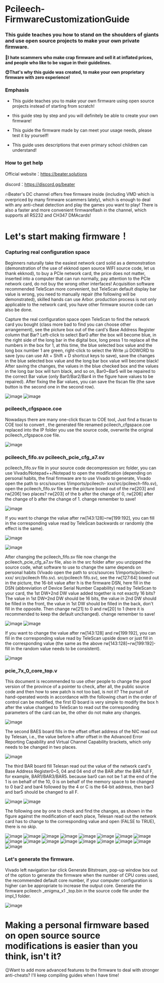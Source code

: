 # Pcileech-FirmwareCustomizationGuide
### This guide teaches you how to stand on the shoulders of giants and use open source projects to make your own private firmware.

**🤬I hate scammers who make crap firmware and sell it at inflated prices, and people who like to be vague in their guidelines.**

**😊That's why this guide was created, to make your own proprietary firmware with zero experience!**

### Emphasis
* This guide teaches you to make your own firmware using open source projects instead of starting from scratch!

* this guide step by step and you will definitely be able to create your own firmware!

* This guide the firmware made by  can meet your usage needs, please test it by yourself!

* This guide uses descriptions that even primary school children can understand!

### How to get help

Official website：https://beater.solutions

discord：https://discord.gg/beater

🔥Beater's DC channel offers free firmware inside (including VMD which is overpriced by many firmware scammers lately), which is enough to deal with any anti-cheat detection and play the games you want to play! There is also a faster and more convenient firmwareflash in the channel, which supports all RS232 and CH347 DMAcards!

# Let's start making firmware！

### Capturing real configuration space

Beginners naturally take the easiest network card solid as a demonstration (demonstration of the use of ekknod open source WIFI source code, let us thank ekknod), to buy a PCIe network card, the price does not matter, inserted into a computer that can run normally, pay attention to the PCIe network card, do not buy the wrong other interfaces! Acquisition software recommended TeleScan more convenient, but TeleScan default display bar value is wrong, you need to manually repair (the following will be demonstrated), skilled hands can use Arbor. production process is not only applicable to the network card, you have other firmware source code can also be done.

Capture the real configuration space open TeleScan to find the network card you bought (class more bad to find you can choose other arrangement), see the picture box out of the card's Base Address Register column that Bar? Left-click to select Bar0 after the box will become blue, in the right side of the long bar in the digital box, long press 1 to replace all the numbers in the box for 1, at this time, the blue selected box value and the long box number 1 are green, right-click to select the Write ¡ú DOWORD to save (you can use Alt + Shift + D shortcut keys to save), save the changes in the blue selected box value and the long bar box value will become black! After saving the changes, the values in the blue checked box and the values in the long bar box will turn black, and so on, Bar0~Bar5 will be repaired to the correct Bar value (only Bar0/Bar2/Bar4 in the figure have values to be repaired). After fixing the Bar values, you can save the tlscan file (the save button is the second one in the second row).

![image](https://github.com/user-attachments/assets/921485fb-7e5d-4231-9652-e082a11bf311)
![image](https://github.com/user-attachments/assets/5ea4bdb4-a1b4-450d-95fd-8a35e43b60b3)


### pcileech_cfgspace.coe

Nowadays there are many one-click tlscan to COE tool, Just find a tlscan to COE tool to convert , the generated file renamed pcileech_cfgspace.coe replaced into the IP folder you use the source code, overwrite the original pcileech_cfgspace.coe file.

![image](https://github.com/user-attachments/assets/57e92ce6-b12a-4434-9e02-25d244c87d2b)

### pcileech_fifo.sv pcileech_pcie_cfg_a7.sv

pcileech_fifo.sv file in your source code decompression src folder, you can use Vivado/Notepad++/Notepad to open the modification (depending on personal habits, the final firmware are to use Vivado to generate, Vivado open the path to srcs/sources 1/imports/pcileech- xxx/src/pcileech-fifo.sv), open the pcileech_fifo.sv file see the picture boxed out of the rw[203] and rw[206] two places? rw[203] of the b after the change of 0, rw[206] after the change of b after the change of 1. change remember to save!

![image](https://github.com/user-attachments/assets/d0804606-12e5-4803-953b-6ebf04d53dd4)

If you want to change the value after rw[143:128]~rw[199:192], you can fill in the corresponding value read by TeleScan backwards or randomly (the effect is the same).

![image](https://github.com/user-attachments/assets/2748df3c-6ca2-4815-ab28-a3120cdc849a)

![image](https://github.com/user-attachments/assets/c00f67d5-7a41-4b68-b204-5a68235cac4f)


After changing the pcileech_fifo.sv file now change the pcileech_pcie_cfg_a7.sv file, also in the src folder after you unzipped the source code, what software to use to change the same depends on personal habits (Vivado open the path to srcs/sources 1/imports/pcileech-xxx/ src/pcileech fifo.sv). src/pcileech fifo.sv), see the rw[127:64] boxed out in the picture, the 16-bit value after h is the firmware DSN, here fill in the DSN (abbreviation of Device Serial Number Capability) read by TeleScan to your card, the 1st DW+2nd DW value added together is not exactly 16 bits? The value in 1st DW+2nd DW should be 16 bits, the value in 2nd DW should be filled in the front, the value in 1st DW should be filled in the back, don't fill in the opposite. Then change rw[21] to 0 and rw[20] to 1 (here it is recommended to keep the default unchanged). change remember to save!

![image](https://github.com/user-attachments/assets/0014d44b-59fc-47ee-88e7-36a1f51740ff)
![image](https://github.com/user-attachments/assets/8378ad7e-88c4-417e-b8ef-eea7b726c76d)

If you want to change the value after rw[143:128] and rw[199:192], you can fill in the corresponding value read by TeleScan upside down or just fill in the corresponding value (the same as the above rw[143:128]~rw[199:192]-fill in the random value needs to be consistent).

![image](https://github.com/user-attachments/assets/6521b228-1bed-46c0-ae3c-fb67668e37cb)


### pcie_7x_0_core_top.v

This document is recommended to use other people to change the good version of the province of a pointer to check, after all, the public source code and then how to sew patch is not too bad, is not it? The pursuit of hand-operated words in accordance with the following chart in the order of control can be modified, the first ID board is very simple to modify the box h after the value changed to TeleScan to read out the corresponding parameters of the card can be, the other do not make any changes.

![image](https://github.com/user-attachments/assets/979c7a2c-c5ff-41ea-9ed7-04b27287c2db)

The second BAES board fills in the offset offset address of the NIC read out by Telesan, i.e., the value before h after offset in the Advanced Error Reporting Capability and Virtual Channel Capability brackets, which only needs to be changed in two places.

![image](https://github.com/user-attachments/assets/7298fccb-4af9-4488-9071-735dc53aebbb)

The third BAR board fill Telesan read out the value of the network card's Base Address Register0~5, 04 and 04 end of the BAR after the BAR full F, for example, BAR1/BAR3/BAR5. because bar0 can not be 1 at the end of the 1 is on behalf of the 10, 0 is on behalf of the memory space to be changed to 0 bar2 and bar4 followed by the 4 or C is the 64-bit address, then bar3 and bar5 should be changed to all F.

![image](https://github.com/user-attachments/assets/e9dfa690-15d8-4527-b2d4-57656306a84f)
![image](https://github.com/user-attachments/assets/97e46cd2-644f-45e4-b75f-77d1fbf784ec)

The following one by one to check and find the changes, as shown in the figure against the modification of each place, Telesan read out the network card has to change to the corresponding value and open (FALSE to TRUE), there is no skip.

![image](https://github.com/user-attachments/assets/64848fbb-b6e6-41b0-a7db-5601ef32f090)
![image](https://github.com/user-attachments/assets/8008baf6-9a89-4d8f-a210-ca01d7fae33c)
![image](https://github.com/user-attachments/assets/824970e5-ea8c-4790-989b-022ce77c2179)
![image](https://github.com/user-attachments/assets/88bb4176-d6b6-442b-b849-af70bf2c0697)
![image](https://github.com/user-attachments/assets/55a4edc1-41e3-42b0-b71b-cdc98ecf0f74)
![image](https://github.com/user-attachments/assets/4cb13634-f0be-48ad-bb74-9030d3437b9a)
![image](https://github.com/user-attachments/assets/471f914b-fb47-4cba-a954-5b1ab9135875)
![image](https://github.com/user-attachments/assets/b6b15064-a9ab-4a1e-984f-27bee2ffaf56)
![image](https://github.com/user-attachments/assets/09a4c272-e195-4f5d-86de-9346c9363187)
![image](https://github.com/user-attachments/assets/fef12c92-f1d0-4688-86de-e858e7b93203)
![image](https://github.com/user-attachments/assets/88a900b2-629c-4b96-aaca-e169b73fa046)
![image](https://github.com/user-attachments/assets/1a12dcc2-4c9c-496b-a94c-3efe74ead864)
![image](https://github.com/user-attachments/assets/e94e57d9-a884-461c-b5c9-9a86502dfa4f)
![image](https://github.com/user-attachments/assets/f9fea5cc-332b-4b0c-8fb6-9bd4d0feb770)
![image](https://github.com/user-attachments/assets/897d8ace-9abb-47de-bb71-47eac1cd7158)
![image](https://github.com/user-attachments/assets/2c2d476d-4108-42b0-b4c0-3c951b812321)
![image](https://github.com/user-attachments/assets/db0fdaa4-929e-40ce-886a-e27939ad5e77)

### Let's generate the firmware.

Vivado left navigation bar click Generate Bitstream, pop-up window box out of the option to generate the firmware when the number of CPU cores used, the recommended default core number, if your computer configuration is higher can be appropriate to increase the output core. Generate the firmware pcileech _enigma_x1 _top.bin in the source code file under the impl_1 folder.

![image](https://github.com/user-attachments/assets/af09824b-143f-4639-9a0b-344104ce69f0)

# Making a personal firmware based on open source source modifications is easier than you think, isn't it?

😉Want to add more advanced features to the firmware to deal with stronger anti-cheats? I'll keep compiling guides when I have time!







